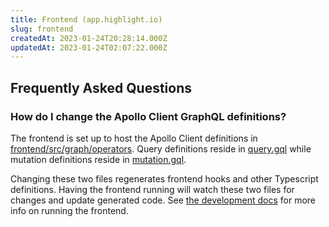 ```yaml
---
title: Frontend (app.highlight.io)
slug: frontend
createdAt: 2023-01-24T20:28:14.000Z
updatedAt: 2023-01-24T02:07:22.000Z
---
```


## Frequently Asked Questions

### How do I change the Apollo Client GraphQL definitions?

The frontend is set up to host the Apollo Client definitions in [frontend/src/graph/operators](https://github.com/highlight/highlight/tree/main/frontend/src/graph/operators). Query definitions reside in [query.gql](https://github.com/highlight/highlight/blob/main/frontend/src/graph/operators/query.gql#L4) while mutation definitions reside in [mutation.gql](https://github.com/highlight/highlight/blob/main/frontend/src/graph/operators/mutation.gql).

Changing these two files regenerates frontend hooks and other Typescript definitions. Having the frontend running will watch these two files for changes and update generated code. See [the development docs](../../../../getting-started/self-host/dev-deployment-guide.md) for more info on running the frontend.
